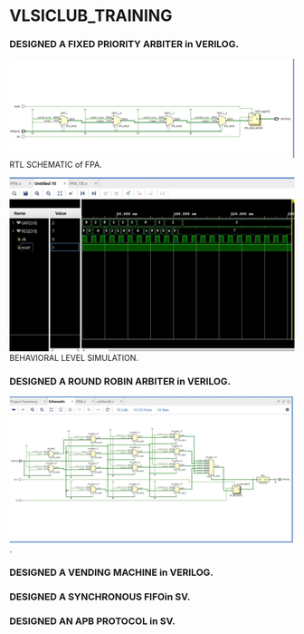 # VLSICLUB_TRAINING

### DESIGNED A FIXED PRIORITY ARBITER in VERILOG.

![](https://github.com/anandbaheti/VLSICLUB_TRAINING/blob/main/FPA/RTL%20SCHEMATIC.JPG)
RTL SCHEMATIC of FPA.

![](https://github.com/anandbaheti/VLSICLUB_TRAINING/blob/main/FPA/waveform.JPG)
BEHAVIORAL LEVEL SIMULATION.

### DESIGNED A ROUND ROBIN ARBITER in VERILOG.

![](https://github.com/anandbaheti/VLSICLUB_TRAINING/blob/main/RRA/RTL%20SCHEMATIC.JPG).



### DESIGNED A VENDING MACHINE in VERILOG.

### DESIGNED A SYNCHRONOUS FIFOin SV.

### DESIGNED AN APB PROTOCOL in SV.
